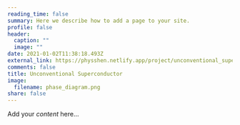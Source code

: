 ```yaml
---
reading_time: false
summary: Here we describe how to add a page to your site.
profile: false
header:
  caption: ""
  image: ""
date: 2021-01-02T11:38:18.493Z
external_link: https://physshen.netlify.app/project/unconventional_superconductor/
comments: false
title: Unconventional Superconductor
image:
  filename: phase_diagram.png
share: false
---
```


Add your *content* here...